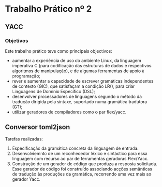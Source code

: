 # Trabalho Prático nº 2
## YACC

### Objetivos
Este trabalho prático teve como principais objectivos:
* aumentar a experiência de uso do ambiente Linux, da linguagem imperativa C (para codificação das estruturas
de dados e respectivos algoritmos de manipulação), e de algumas ferramentas de apoio à programação;
* rever e aumentar a capacidade de escrever gramáticas independentes de contexto (GIC), que satisfaçam a condição LR(), para criar Linguagens de Domínio Específico (DSL);
* desenvolver processadores de linguagens segundo o método da tradução dirigida pela sintaxe, suportado numa gramática tradutora (GT);
* utilizar geradores de compiladores como o par flex/yacc.

## Conversor toml2json
Tarefas realizadas:
1. Especificação da gramática concreta da linguagem de entrada.
2. Desenvolviemnto de um reconhecedor léxico e sintáctico para essa linguagem com recurso ao par de ferramentas geradoras
Flex/Yacc.
3. Construção de um gerador de código que produza a resposta solicitada. Esse gerador de código foi construído associando
acções semânticas de tradução às produções da gramática, recorrendo uma vez mais ao gerador Yacc.